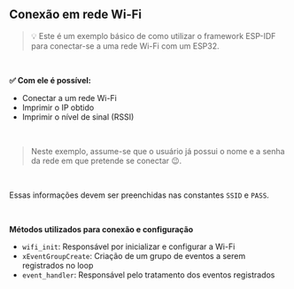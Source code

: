 ## Conexão em rede Wi-Fi

> :bulb: Este é um exemplo básico de como utilizar o framework ESP-IDF para conectar-se a uma rede Wi-Fi com um ESP32.

<br>


**✅ Com ele é possível:**

- Conectar a um rede Wi-Fi
- Imprimir o IP obtido
- Imprimir o nível de sinal (RSSI)

<br>

> Neste exemplo, assume-se que o usuário já possui o nome e a senha da rede em que pretende se conectar :wink:.

<br>

Essas informações devem ser preenchidas nas constantes `SSID` e `PASS`.

<br>

**Métodos utilizados para conexão e configuração**

- `wifi_init`: Responsável por inicializar e configurar a Wi-Fi
- `xEventGroupCreate`: Criação de um grupo de eventos a serem registrados no loop
- `event_handler`: Responsável pelo tratamento dos eventos registrados
